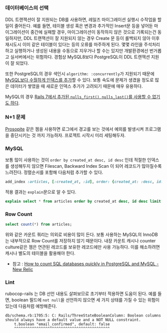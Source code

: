 ### 데이터베이스의 선택

DDL 트랜잭션이 잘 지원되는 DB를 사용하면, 레일즈 마이그레이션 실행시 수작업을 할 일이 줄어든다. 예를 들면, 테이블 생성 혹은 변경과 추가적인 Insert문 등을 넣어둔 마이그레이션이 중간에 실패할 경우, 마이그레이션이 동작하지 않은 것으로 기록되는건 동일하지만, DDL 트랜잭션이 잘 지원되지 않는 경우 Create 문 등이 롤백되지 않아 이후 재시도시 이미 같은 테이블이 있다는 등의 오류를 마주하게 된다. 몇몇 라인을 주석처리하고 실행하거나 생성된 내용을 수동으로 지우거나 할 수는 있지만 개발환경에선 번거롭고 실서버에서는 위험하다. 경험상 MySQL8보다 PostgreSQL이 DDL 트랜잭션 지원이 잘 되었다.

또한 PostgreSQL의 경우 색인시 `algorithm: :concurrently`가 지원되기 때문에 [MySQL보다 수월하게 인덱스를 추가](https://stackoverflow.com/a/70858410)할 수 있다. 보통 속도에 문제가 생겼을 정도로 많은 데이터가 쌓였을 때 새로운 인덱스 추가가 고려되기 때문에 매우 유용하다.

MySQL의 경우 [Rails 7에서 추가된 `nulls_first()`, `nulls_last()`를 사용할 수 없기도 하다](https://blog.saeloun.com/2021/10/12/support-nulls_first-for-all-databases/).

### N+1 문제

[Prosopite](https://github.com/charkost/prosopite) 같은 젬을 사용하면 로그에서 경고를 보는 것에서 예외를 발생시켜 프로그램을 중단시키는 것 까지 가능하자. 프로젝트 시작시 미리 세팅해두자.

### MySQL

보통 많이 사용하는 것이 `order by created_at desc, id desc` 인데 적절한 인덱스를 생성해두지 않으면 Filescan, Backward Index Scan 이 되어 레코드가 많아질수록 느려진다. 정렬순서를 포함해 다음처럼 추가할 수 있다.

```ruby
add_index :articles, [:created_at, :id], order: {created_at: :desc, id: :desc}, comment: "최근글 조회"
```

적용 결과는 `explain`문으로 알 수 있다.

```sql
explain select * from articles order by created_at desc, id desc limit 25; --limit 절이 없으면 인덱스를 활용하지 않는다.
```

### Row Count

```sql
select count(*) from articles;
```

위와 같은 카운트 쿼리는 의외로 비용이 많이 든다. 보통 사용하는 MySQL의 InnoDB는 내부적으로 Row Count를 저장하지 않기 때문이다. 내장 카운트 캐시나 counter culture같은 젬은 연관된 레코드를 보유한 레코드에만 사용 가능하다. 이를 해소하려면 캐시나 별도의 테이블을 활용해야 한다.

* 참고 : [How to count SQL databases quickly in PostgreSQL and MySQL - New Relic](https://newrelic.com/blog/how-to-relic/fast-counting-in-postgresql-and-mysql)

### Lint

rubocop-rails 는 DB 선언 내용도 살펴보므로 초기부터 적용하면 도움이 된다. 예를 들면, boolean 필드에 `not null`을 선언하지 않으면 세 가지 상태를 가질 수 있는 위험이 있는데 다음처럼 예방해준다.

```
db/schema.rb:1705:5: C: Rails/ThreeStateBooleanColumn: Boolean columns should always have a default value and a NOT NULL constraint.
    t.boolean "email_confirmed", default: false
    ^^^^^^^^^^^^^^^^^^^^^^^^^^^^^^^^^^^^^^^^^^^
```
